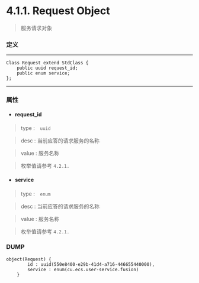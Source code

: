 # 4.1.1. Request Object

> 服务请求对象



### 定义

---
```
Class Request extend StdClass {
    public uuid request_id;
    public enum service;
};
```
---


### 属性


* #### request_id

> type :　`uuid`

> desc : 当前应答的请求服务的名称

> value : 服务名称

> 枚举值请参考 `4.2.1.`


* #### service

> type :　`enum`

> desc : 当前应答的请求服务的名称

> value : 服务名称

> 枚举值请参考 `4.2.1.`



### DUMP

```
object(Request) {
        id : uuid(550e8400-e29b-41d4-a716-446655440000),
        service : enum(cu.ecs.user-service.fusion)
    }
```
